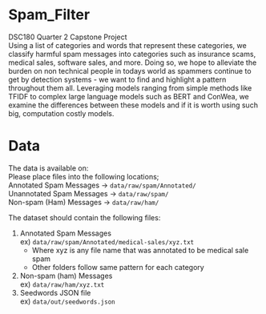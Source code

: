 # Spam_Filter
DSC180 Quarter 2 Capstone Project \
Using a list of categories and words that represent these categories, we classify harmful spam messages into categories such as insurance scams, medical sales, software sales, and more. Doing so, we hope to alleviate the burden on non technical people in todays world as spammers continue to get by detection systems - we want to find and highlight a pattern throughout them all. Leveraging models ranging from simple methods like TFIDF to complex large language models such as BERT and ConWea, we examine the differences between these models and if it is worth using such big, computation costly models.

# Data
The data is available on: <ADD LINK> \
Please place files into the following locations; \
Annotated Spam Messages -> ```data/raw/spam/Annotated/``` \
Unannotated Spam Messages -> ```data/raw/spam/``` \
Non-spam (Ham) Messages -> ```data/raw/ham/``` 


The dataset should contain the following files:
1) Annotated Spam Messages \
  ex) ```data/raw/spam/Annotated/medical-sales/xyz.txt```
    * Where xyz is any file name that was annotated to be medical sale spam
    * Other folders follow same pattern for each category
2) Non-spam (ham) Messages \
  ex) ```data/raw/ham/xyz.txt```
3) Seedwords JSON file \
  ex) ```data/out/seedwords.json```
